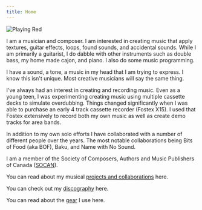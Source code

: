 ```yaml
---
title: Home
---
```


![Playing Red](/images/action/atEricStachsWithBaku.jpg)

I am a musician and composer. I am interested in creating music that apply textures, guitar effects, loops, found sounds, and accidental sounds.  While I am primarily a guitarist, I do dabble with other instruments such as double bass, my home made cajon, and piano.   I also do some music programming.

I have a sound, a tone, a music in my head that I am trying to express.  I know this isn't unique.  Most creative musicians will say the same thing.  

I've always had an interest in creating and recording music.   Even as a young teen, I was experimenting creating music using multiple cassette decks to simulate overdubbing.   Things changed significantly when I was able to purchase an early 4 track cassette recorder (Fostex X15).   I used that Fostex extensively to record both my own music as well as create demo tracks for area bands.

In addition to my own solo efforts I have collaborated with a number of different people over the years.   The most notable collaborations being Bits of Food (aka BOF), Baku, and Name with No Sound.

I am a member of the Society of Composers, Authors and Music Publishers of Canada ([SOCAN](http://www.socan.ca)).

You can read about my musical [projects and collaborations](/Projects) here.

You can check out my [discography](/Discography) here.

You can read about the [gear](/Gear) I use here.




